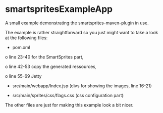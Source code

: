 smartspritesExampleApp
======================

A small example demonstrating the smartsprites-maven-plugin in use.

The example is rather straightforward so you just might want to take a look at the following files:

- pom.xml

 o line 23-40 for the SmartSprites part,

 o line 42-53 copy the generated ressources,

 o line 55-69 Jetty

- src/main/webapp/Index.jsp (divs for showing the images, line 16-21)

- src/main/sprites/css/flags.css (css configuration part)

The other files are just for making this example look a bit nicer.